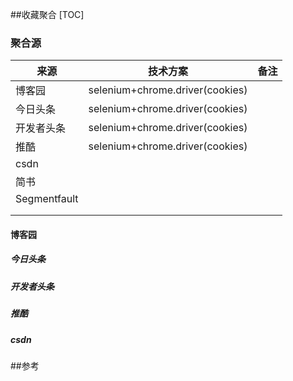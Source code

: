 ##收藏聚合
[TOC]

### 聚合源

| 来源           | 技术方案                            | 备注   |
| ------------ | ------------------------------- | ---- |
| 博客园          | selenium+chrome.driver(cookies) |      |
| 今日头条         | selenium+chrome.driver(cookies) |      |
| 开发者头条        | selenium+chrome.driver(cookies) |      |
| 推酷           | selenium+chrome.driver(cookies) |      |
| csdn         |                                 |      |
| 简书           |                                 |      |
| Segmentfault |                                 |      |
|              |                                 |      |
|              |                                 |      |

#### 博客园

##### 今日头条

##### 开发者头条

##### 推酷

##### csdn

 ##参考